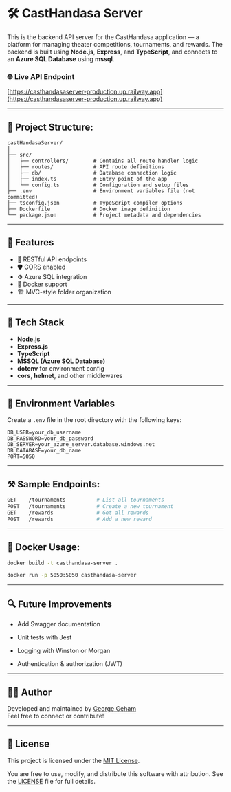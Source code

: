 # 🛠️ CastHandasa Server

This is the backend API server for the CastHandasa application — a platform for managing theater competitions, tournaments, and rewards. The backend is built using **Node.js**, **Express**, and **TypeScript**, and connects to an **Azure SQL Database** using **mssql**.

### 🌐 Live API Endpoint

[https://casthandasaserver-production.up.railway.app](https://casthandasaserver-production.up.railway.app)

---

## 📁 Project Structure:

```
castHandasaServer/
│
├── src/
│   ├── controllers/        # Contains all route handler logic
│   ├── routes/             # API route definitions
│   ├── db/                 # Database connection logic
│   ├── index.ts            # Entry point of the app
│   └── config.ts           # Configuration and setup files
├── .env                    # Environment variables file (not committed)
├── tsconfig.json           # TypeScript compiler options
├── Dockerfile              # Docker image definition
└── package.json            # Project metadata and dependencies
```

---

## 🚀 Features

- 🧾 RESTful API endpoints
- 🛡️ CORS enabled
- ⚙️ Azure SQL integration
- 🐳 Docker support
- 🏗️ MVC-style folder organization

---

## 🔧 Tech Stack

- **Node.js**
- **Express.js**
- **TypeScript**
- **MSSQL (Azure SQL Database)**
- **dotenv** for environment config
- **cors**, **helmet**, and other middlewares

---

## 🔐 Environment Variables

Create a `.env` file in the root directory with the following keys:

```env
DB_USER=your_db_username
DB_PASSWORD=your_db_password
DB_SERVER=your_azure_server.database.windows.net
DB_DATABASE=your_db_name
PORT=5050
```

---

## ⚒️ Sample Endpoints:

```bash
GET    /tournaments          # List all tournaments
POST   /tournaments          # Create a new tournament
GET    /rewards              # Get all rewards
POST   /rewards              # Add a new reward
```

---

## 🐳 Docker Usage:

```bash
docker build -t casthandasa-server .

docker run -p 5050:5050 casthandasa-server
```

---

## 🔍 Future Improvements

- Add Swagger documentation

- Unit tests with Jest

- Logging with Winston or Morgan

- Authentication & authorization (JWT)

---

## 🧑‍💻 Author

Developed and maintained by [George Geham](https://github.com/georgegeham)  
Feel free to connect or contribute!

---

## 📄 License

This project is licensed under the [MIT License](LICENSE).

You are free to use, modify, and distribute this software with attribution. See the [LICENSE](LICENSE) file for full details.

